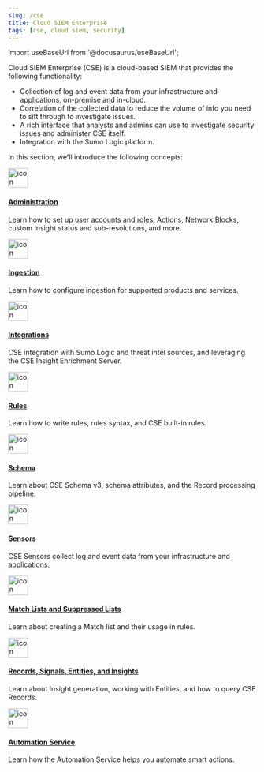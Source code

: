 ```yaml
---
slug: /cse
title: Cloud SIEM Enterprise
tags: [cse, cloud siem, security]
---
```


import useBaseUrl from '@docusaurus/useBaseUrl';

Cloud SIEM Enterprise (CSE) is a cloud-based SIEM that provides the following functionality: 

* Collection of log and event data from your infrastructure and applications, on-premise and in-cloud.
* Correlation of the collected data to reduce the volume of info you need to sift through to investigate issues.
* A rich interface that analysts and admins can use to investigate security issues and administer CSE itself.
* Integration with the Sumo Logic platform.


In this section, we'll introduce the following concepts:

<div className="box-wrapper" markdown="1">
<div className="box smallbox1 card">
  <div className="container">
  <a href="/docs/cse/administration"><img src={useBaseUrl('img/icons/security/cloud-siem.png')} alt="icon" width="40"/><h4>Administration</h4></a>
  <p>Learn how to set up user accounts and roles, Actions, Network Blocks, custom Insight status and sub-resolutions, and more.</p>
  </div>
</div>
<div className="box smallbox2 card">
  <div className="container">
  <a href="/docs/cse/ingestion"><img src={useBaseUrl('img/icons/security/cloud-siem.png')} alt="icon" width="40"/><h4>Ingestion</h4></a>
  <p>Learn how to configure ingestion for supported products and services.</p>
  </div>
</div>
<div className="box smallbox3 card">
  <div className="container">
  <a href="/docs/cse/integrations"><img src={useBaseUrl('img/icons/security/cloud-siem.png')} alt="icon" width="40"/><h4>Integrations</h4></a>
  <p>CSE integration with Sumo Logic and threat intel sources, and leveraging the CSE Insight Enrichment Server.</p>
  </div>
</div>
<div className="box smallbox4 card">
  <div className="container">
  <a href="/docs/cse/rules"><img src={useBaseUrl('img/icons/security/cloud-siem.png')} alt="icon" width="40"/><h4>Rules</h4></a>
  <p>Learn how to write rules, rules syntax, and CSE built-in rules.</p>
  </div>
</div>
<div className="box smallbox5 card">
  <div className="container">
  <a href="/docs/cse/schema"><img src={useBaseUrl('img/icons/security/cloud-siem.png')} alt="icon" width="40"/><h4>Schema</h4></a>
  <p>Learn about CSE Schema v3, schema attributes, and the Record processing pipeline.</p>
  </div>
</div>
<div className="box smallbox6 card">
  <div className="container">
  <a href="/docs/cse/sensors"><img src={useBaseUrl('img/icons/security/cloud-siem.png')} alt="icon" width="40"/><h4>Sensors</h4></a>
  <p>CSE Sensors collect log and event data from your infrastructure and applications.</p>
  </div>
</div>
<div className="box smallbox7 card">
  <div className="container">
  <a href="/docs/cse/match-lists-suppressed-lists"><img src={useBaseUrl('img/icons/security/cloud-siem.png')} alt="icon" width="40"/><h4>Match Lists and Suppressed Lists</h4></a>
  <p>Learn about creating a Match list and their usage in rules.</p>
  </div>
</div>
<div className="box smallbox8 card">
  <div className="container">
  <a href="/docs/cse/records-signals-entities-insights"><img src={useBaseUrl('img/icons/security/cloud-siem.png')} alt="icon" width="40"/><h4>Records, Signals, Entities, and Insights</h4></a>
  <p>Learn about Insight generation, working with Entities, and how to query CSE Records.</p>
  </div>
</div>
<div className="box smallbox9 card">
  <div className="container">
  <a href="/docs/cse/automation-service"><img src={useBaseUrl('img/icons/security/cloud-siem.png')} alt="icon" width="40"/><h4>Automation Service</h4></a>
  <p>Learn how the Automation Service helps you automate smart actions.</p>
  </div>
</div>
</div>
